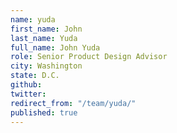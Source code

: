 ```yaml
---
name: yuda
first_name: John
last_name: Yuda
full_name: John Yuda
role: Senior Product Design Advisor
city: Washington
state: D.C.
github: 
twitter: 
redirect_from: "/team/yuda/"
published: true
---
```


